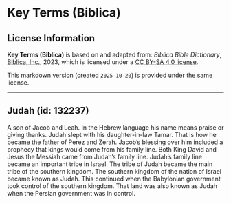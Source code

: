 # Key Terms (Biblica)

## License Information

**Key Terms (Biblica)** is based on and adapted from: _Biblica Bible Dictionary_, [Biblica, Inc.](https://www.biblica.com/), 2023, which is licensed under a [CC BY-SA 4.0 license](https://creativecommons.org/licenses/by-sa/4.0/legalcode.en).

This markdown version (created `2025-10-20`) is provided under the same license.



--------------------------------

## Judah (id: 132237)

A son of Jacob and Leah. In the Hebrew language his name means praise or giving thanks. Judah slept with his daughter\-in\-law Tamar. That is how he became the father of Perez and Zerah. Jacob’s blessing over him included a prophecy that kings would come from his family line. Both King David and Jesus the Messiah came from Judah’s family line. Judah’s family line became an important tribe in Israel. The tribe of Judah became the main tribe of the southern kingdom. The southern kingdom of the nation of Israel became known as Judah. This continued when the Babylonian government took control of the southern kingdom. That land was also known as Judah when the Persian government was in control.


